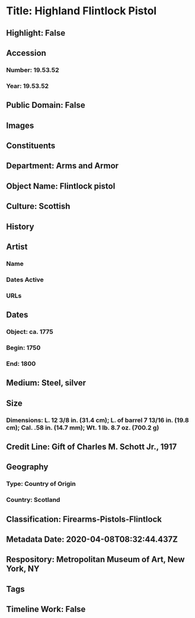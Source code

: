 # Title: Highland Flintlock Pistol
## Highlight: False
## Accession
### Number: 19.53.52
### Year: 19.53.52
## Public Domain: False
## Images
## Constituents
## Department: Arms and Armor
## Object Name: Flintlock pistol
## Culture: Scottish
## History
## Artist
### Name
### Dates Active
### URLs
## Dates
### Object: ca. 1775
### Begin: 1750
### End: 1800
## Medium: Steel, silver
## Size
### Dimensions: L. 12 3/8 in. (31.4 cm); L. of barrel 7 13/16 in. (19.8 cm); Cal. .58 in. (14.7 mm); Wt. 1 lb. 8.7 oz. (700.2 g)
## Credit Line: Gift of Charles M. Schott Jr., 1917
## Geography
### Type: Country of Origin
### Country: Scotland
## Classification: Firearms-Pistols-Flintlock
## Metadata Date: 2020-04-08T08:32:44.437Z
## Respository: Metropolitan Museum of Art, New York, NY
## Tags
## Timeline Work: False